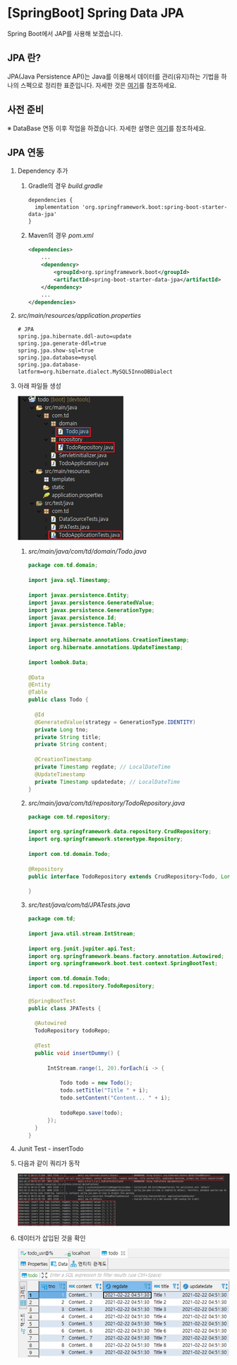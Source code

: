 # [SpringBoot] Spring Data JPA

Spring Boot에서 JAP를 사용해 보겠습니다.



## JPA 란?

JPA(Java Persistence API)는 Java를 이용해서 데이터를 관리(유지)하는 기법을 하나의 스펙으로 정리한 표준입니다. 자세한 것은 [여기](https://poetic-code.tistory.com/114)를 참조하세요.



## 사전 준비

※ DataBase 연동 이후 작업을 하겠습니다. 자세한 설명은 [여기](https://poetic-code.tistory.com/113)를 참조하세요.



## JPA 연동

1. Dependency 추가

   1. Gradle의 경우 *build.gradle*

      ```
      dependencies {
      	implementation 'org.springframework.boot:spring-boot-starter-data-jpa'
      }
      ```

   2. Maven의 경우 *pom.xml*

      ```xml
      <dependencies>
          ...
          <dependency>
              <groupId>org.springframework.boot</groupId>
              <artifactId>spring-boot-starter-data-jpa</artifactId>
          </dependency>
          ...
      </dependencies>
      ```

2. *src/main/resources/application.properties*

   ```properties
   # JPA
   spring.jpa.hibernate.ddl-auto=update
   spring.jpa.generate-ddl=true
   spring.jpa.show-sql=true
   spring.jpa.database=mysql
   spring.jpa.database-latform=org.hibernate.dialect.MySQL5InnoDBDialect
   ```

3. 아래 파일들 생성

   ![1](1.png)

   1. *src/main/java/com/td/domain/Todo.java*

      ```java
      package com.td.domain;
      
      import java.sql.Timestamp;
      
      import javax.persistence.Entity;
      import javax.persistence.GeneratedValue;
      import javax.persistence.GenerationType;
      import javax.persistence.Id;
      import javax.persistence.Table;
      
      import org.hibernate.annotations.CreationTimestamp;
      import org.hibernate.annotations.UpdateTimestamp;
      
      import lombok.Data;
      
      @Data
      @Entity
      @Table
      public class Todo {
      
      	@Id
      	@GeneratedValue(strategy = GenerationType.IDENTITY)
      	private Long tno;
      	private String title;
      	private String content;
      	
      	@CreationTimestamp
      	private Timestamp regdate; // LocalDateTime
      	@UpdateTimestamp
      	private Timestamp updatedate; // LocalDateTime
      }
      ```

   2. *src/main/java/com/td/repository/TodoRepository.java*

      ```java
      package com.td.repository;
      
      import org.springframework.data.repository.CrudRepository;
      import org.springframework.stereotype.Repository;
      
      import com.td.domain.Todo;
      
      @Repository
      public interface TodoRepository extends CrudRepository<Todo, Long>{
      
      }
      ```

   3. *src/test/java/com/td/JPATests.java*

      ```java
      package com.td;
      
      import java.util.stream.IntStream;
      
      import org.junit.jupiter.api.Test;
      import org.springframework.beans.factory.annotation.Autowired;
      import org.springframework.boot.test.context.SpringBootTest;
      
      import com.td.domain.Todo;
      import com.td.repository.TodoRepository;
      
      @SpringBootTest
      public class JPATests {
      
      	@Autowired
      	TodoRepository todoRepo;
      	
      	@Test
      	public void insertDummy() {
      		
      		IntStream.range(1, 20).forEach(i -> {
      			
      			Todo todo = new Todo();
      			todo.setTitle("Title " + i);
      			todo.setContent("Content... " + i);
      			
      			todoRepo.save(todo);
      		});
      	}
      }
      ```

4. Junit Test - insertTodo

5. 다음과 같이 쿼리가 동작

   ![2](2.png)

6. 데이터가 삽입된 것을 확인

   ![3](3.png)


